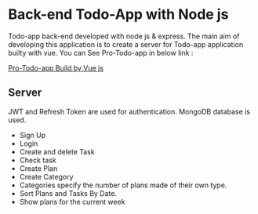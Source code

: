 # Back-end Todo-App with Node js

Todo-app back-end developed with node js & express.
The main aim of developing this application is to create a server for Todo-app application builty with vue.
You can See Pro-Todo-app in below link : 

[Pro-Todo-app Build by Vue js](https://github.com/allmightdude/Pro-Todo-vuejs)

## Server

JWT and Refresh Token are used for authentication. 
MongoDB database is used.

+ Sign Up
+ Login 
+ Create and delete Task
+ Check task
+ Create Plan 
+ Create Category
+ Categories specify the number of plans made of their own type.
+ Sort Plans and Tasks By Date.
+ Show plans for the current week
